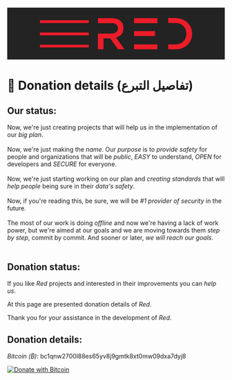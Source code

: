 ![plot](./Red_logo.png)

# 💸 Donation details (تفاصيل التبرع)

## Our status:

Now, we're just creating projects that will help us in the implementation of our _big plan_.<br/><br/>
Now, we're just making the _name_. Our _purpose_ is to _provide safety_ for people and organizations that will be _public_, _EASY_ to understand, _OPEN_ for developers and _SECURE_ for everyone.<br/><br/>
Now, we're just starting working on our plan and _creating standards_ that will _help people_ being sure in their _data's safety_.<br/><br/>
Now, if you're reading this, be sure, we will be _#1 provider of security_ in the future.<br/><br/>
The most of our work is doing _offline_ and now we're having a lack of work power, but we're aimed at our goals and we are moving towards them _step by step_, commit by commit. And sooner or later, _we will reach our goals_.<br/><br/>

## Donation status:

If you like _Red_ projects and interested in their improvements you can _help us_.

At this page are presented donation details of _Red_.

Thank you for your assistance in the development of _Red_.

## Donation details:

_Bitcoin (₿)_: bc1qnw2700l88es65yv8j9gmtk8xt0mw09dxa7dyj8

[![Donate with Bitcoin](https://en.cryptobadges.io/badge/big/bc1qnw2700l88es65yv8j9gmtk8xt0mw09dxa7dyj8?showBalance=true)](https://en.cryptobadges.io/donate/bc1qnw2700l88es65yv8j9gmtk8xt0mw09dxa7dyj8)

